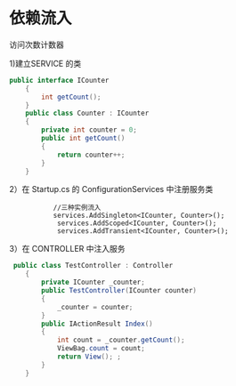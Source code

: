 # 依赖流入

访问次数计数器

1)建立SERVICE 的类

```c#
public interface ICounter
    {
        int getCount();
    }
    public class Counter : ICounter
    {
        private int counter = 0;
        public int getCount()
        {
            return counter++;
        }
    }
```

2）在 Startup.cs 的 ConfigurationServices 中注册服务类



```
           //三种实例流入
           services.AddSingleton<ICounter, Counter>();
            services.AddScoped<ICounter, Counter>();
            services.AddTransient<ICounter, Counter>();
```



3）在 CONTROLLER 中注入服务

```c#
 public class TestController : Controller
    {
        private ICounter _counter;
        public TestController(ICounter counter)
        {
            _counter = counter;
        }
        public IActionResult Index()
        {
            int count = _counter.getCount();
            ViewBag.count = count;
            return View(); ;
        }
    }
```


